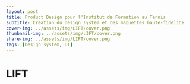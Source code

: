 ```yaml
---
layout: post
title: Product Design pour l'Institut de Formation au Tennis
subtitle: Création du design system et des maquettes haute-fidélité
cover-img: ../assets/img/LIFT/cover.png
thumbnail-img: ../assets/img/LIFT/cover.png
share-img: ../assets/img/LIFT/cover.png
tags: [Design system, UI]
---
```


# LIFT

